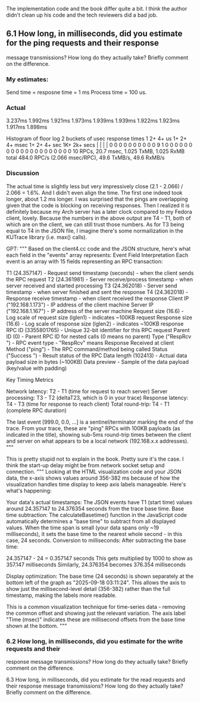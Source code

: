 The implementation code and the book differ quite a bit. I think the author didn't clean up his code and the tech reviewers did a bad job.

## 6.1 How long, in milliseconds, did you estimate for the ping requests and their response
message transmissions? How long do they actually take? Briefly comment on the
difference.

### My estimates:
Send time = resposne time = 1 ms
Process time = 100 us.

### Actual
3.237ms  1.992ms  1.921ms  1.973ms  1.939ms  1.939ms  1.922ms  1.923ms  1.917ms  1.898ms  

Histogram of floor log 2 buckets of usec response times
1 2+ 4+ us            1+ 2+ 4+ msec         1+ 2+ 4+ sec           1K+ 2k+ secs
|                     |                     |                      |
0 0 0 0 0 0 0 0 0 0   9 1 0 0 0 0 0 0 0 0   0 0 0 0 0 0 0 0 0 0   0 0 
10 RPCs,  20.7 msec, 1.025 TxMB, 1.025 RxMB total
484.0 RPC/s (2.066 msec/RPC),  49.6 TxMB/s,  49.6 RxMB/s

### Discussion
The actual time is slightly less but very impressively close (2.1 - 2.066) / 2.066 = 1.6%. And I didn't even align the time.
The first one indeed took longer, about 1.2 ms longer. I was surprised that the pings are overlapping given that the code is blocking on receiving responses. Then I realized it is definitely because my Arch server has a later clock compared to my Fedora client, lovely. Because the numbers in the above output are T4 - T1, both of which are on the client, we can still trust those numbers. As for T3 being equal to T4 in the JSON file, I imagine there's some normailization in the KUTrace library (i.e. max() calls).

GPT:
"""
Based on the client4.cc code and the JSON structure, here's what each field in the "events" array represents:
Event Field Interpretation
Each event is an array with 15 fields representing an RPC transaction:

T1 (24.357147) - Request send timestamp (seconds) - when the client sends the RPC request
T2 (24.361981) - Server receive/process timestamp - when server received and started processing
T3 (24.362018) - Server send timestamp - when server finished and sent the response
T4 (24.362018) - Response receive timestamp - when client received the response
Client IP ("192.168.1.173") - IP address of the client machine
Server IP ("192.168.1.167") - IP address of the server machine
Request size (16.6) - Log scale of request size (lglen1) - indicates ~100KB request
Response size (16.6) - Log scale of response size (lglen2) - indicates ~100KB response
RPC ID (3355801765) - Unique 32-bit identifier for this RPC request
Parent ID (0) - Parent RPC ID for nested calls (0 means no parent)
Type ("RespRcv ") - RPC event type - "RespRcv" means Response Received at client
Method ("ping") - The RPC command/method being called
Status ("Success ") - Result status of the RPC
Data length (102413) - Actual data payload size in bytes (~100KB)
Data preview - Sample of the data payload (key/value with padding)

Key Timing Metrics

Network latency: T2 - T1 (time for request to reach server)
Server processing: T3 - T2 (deltaT23, which is 0 in your trace)
Response latency: T4 - T3 (time for response to reach client)
Total round-trip: T4 - T1 (complete RPC duration)

The last event [999.0, 0.0, ...] is a sentinel/terminator marking the end of the trace.
From your trace, these are "ping" RPCs with 100KB payloads (as indicated in the title), showing sub-5ms round-trip times between the client and server on what appears to be a local network (192.168.x.x addresses).
"""

This is pretty stupid not to explain in the book. Pretty sure it's the case.
I think the start-up delay might be from network socket setup and connection.
"""
Looking at the HTML visualization code and your JSON data, the x-axis shows values around 356-382 ms because of how the visualization handles time display to keep axis labels manageable.
Here's what's happening:

Your data's actual timestamps: The JSON events have T1 (start time) values around 24.357147 to 24.376354 seconds from the trace base time.
Base time subtraction: The calculateBasetime() function in the JavaScript code automatically determines a "base time" to subtract from all displayed values. When the time span is small (your data spans only ~19 milliseconds), it sets the base time to the nearest whole second - in this case, 24 seconds.
Conversion to milliseconds: After subtracting the base time:

24.357147 - 24 = 0.357147 seconds
This gets multiplied by 1000 to show as 357.147 milliseconds
Similarly, 24.376354 becomes 376.354 milliseconds


Display optimization: The base time (24 seconds) is shown separately at the bottom left of the graph as "2025-09-18 03:11:24". This allows the axis to show just the millisecond-level detail (356-382) rather than the full timestamp, making the labels more readable.

This is a common visualization technique for time-series data - removing the common offset and showing just the relevant variation. The axis label "Time (msec)" indicates these are millisecond offsets from the base time shown at the bottom.
"""

### 6.2 How long, in milliseconds, did you estimate for the write requests and their
response message transmissions? How long do they actually take? Briefly comment on the
difference.



6.3 How long, in milliseconds, did you estimate for the read requests and their response
message transmissions? How long do they actually take? Briefly comment on the
difference.
